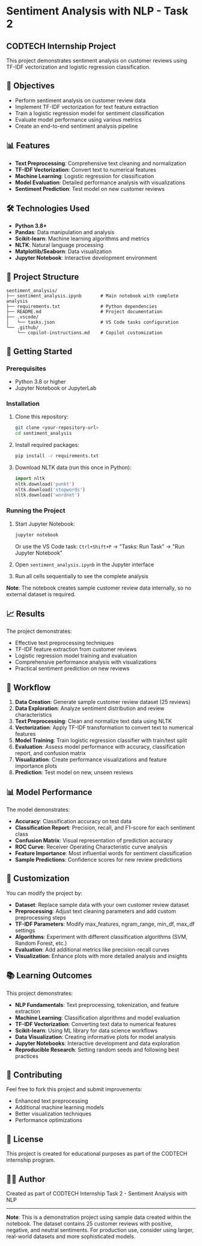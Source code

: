 # Sentiment Analysis with NLP - Task 2
## CODTECH Internship Project

This project demonstrates sentiment analysis on customer reviews using TF-IDF vectorization and logistic regression classification.

## 🎯 Objectives

- Perform sentiment analysis on customer review data
- Implement TF-IDF vectorization for text feature extraction
- Train a logistic regression model for sentiment classification
- Evaluate model performance using various metrics
- Create an end-to-end sentiment analysis pipeline

## 📊 Features

- **Text Preprocessing**: Comprehensive text cleaning and normalization
- **TF-IDF Vectorization**: Convert text to numerical features
- **Machine Learning**: Logistic regression for classification
- **Model Evaluation**: Detailed performance analysis with visualizations
- **Sentiment Prediction**: Test model on new customer reviews

## 🛠️ Technologies Used

- **Python 3.8+**
- **Pandas**: Data manipulation and analysis
- **Scikit-learn**: Machine learning algorithms and metrics
- **NLTK**: Natural language processing
- **Matplotlib/Seaborn**: Data visualization
- **Jupyter Notebook**: Interactive development environment

## 📁 Project Structure

```
sentiment_analysis/
├── sentiment_analysis.ipynb       # Main notebook with complete analysis
├── requirements.txt               # Python dependencies
├── README.md                      # Project documentation
├── .vscode/
│   └── tasks.json                 # VS Code tasks configuration
└── .github/
    └── copilot-instructions.md    # Copilot customization
```

## 🚀 Getting Started

### Prerequisites

- Python 3.8 or higher
- Jupyter Notebook or JupyterLab

### Installation

1. Clone this repository:
   ```bash
   git clone <your-repository-url>
   cd sentiment_analysis
   ```

2. Install required packages:
   ```bash
   pip install -r requirements.txt
   ```

3. Download NLTK data (run this once in Python):
   ```python
   import nltk
   nltk.download('punkt')
   nltk.download('stopwords')
   nltk.download('wordnet')
   ```

### Running the Project

1. Start Jupyter Notebook:
   ```bash
   jupyter notebook
   ```
   Or use the VS Code task: `Ctrl+Shift+P` → "Tasks: Run Task" → "Run Jupyter Notebook"

2. Open `sentiment_analysis.ipynb` in the Jupyter interface

3. Run all cells sequentially to see the complete analysis

**Note**: The notebook creates sample customer review data internally, so no external dataset is required.

## 📈 Results

The project demonstrates:
- Effective text preprocessing techniques
- TF-IDF feature extraction from customer reviews
- Logistic regression model training and evaluation
- Comprehensive performance analysis with visualizations
- Practical sentiment prediction on new reviews

## 🔄 Workflow

1. **Data Creation**: Generate sample customer review dataset (25 reviews)
2. **Data Exploration**: Analyze sentiment distribution and review characteristics
3. **Text Preprocessing**: Clean and normalize text data using NLTK
4. **Vectorization**: Apply TF-IDF transformation to convert text to numerical features
5. **Model Training**: Train logistic regression classifier with train/test split
6. **Evaluation**: Assess model performance with accuracy, classification report, and confusion matrix
7. **Visualization**: Create performance visualizations and feature importance plots
8. **Prediction**: Test model on new, unseen reviews

## 📊 Model Performance

The model demonstrates:
- **Accuracy**: Classification accuracy on test data
- **Classification Report**: Precision, recall, and F1-score for each sentiment class
- **Confusion Matrix**: Visual representation of prediction accuracy
- **ROC Curve**: Receiver Operating Characteristic curve analysis
- **Feature Importance**: Most influential words for sentiment classification
- **Sample Predictions**: Confidence scores for new review predictions

## 🔧 Customization

You can modify the project by:
- **Dataset**: Replace sample data with your own customer review dataset
- **Preprocessing**: Adjust text cleaning parameters and add custom preprocessing steps
- **TF-IDF Parameters**: Modify max_features, ngram_range, min_df, max_df settings
- **Algorithms**: Experiment with different classification algorithms (SVM, Random Forest, etc.)
- **Evaluation**: Add additional metrics like precision-recall curves
- **Visualization**: Enhance plots with more detailed analysis and insights

## 📚 Learning Outcomes

This project demonstrates:
- **NLP Fundamentals**: Text preprocessing, tokenization, and feature extraction
- **Machine Learning**: Classification algorithms and model evaluation
- **TF-IDF Vectorization**: Converting text data to numerical features
- **Scikit-learn**: Using ML library for data science workflows
- **Data Visualization**: Creating informative plots for model analysis
- **Jupyter Notebooks**: Interactive development and data exploration
- **Reproducible Research**: Setting random seeds and following best practices

## 🤝 Contributing

Feel free to fork this project and submit improvements:
- Enhanced text preprocessing
- Additional machine learning models
- Better visualization techniques
- Performance optimizations

## 📄 License

This project is created for educational purposes as part of the CODTECH internship program.

## 👨‍💻 Author

Created as part of CODTECH Internship Task 2 - Sentiment Analysis with NLP

---

**Note**: This is a demonstration project using sample data created within the notebook. The dataset contains 25 customer reviews with positive, negative, and neutral sentiments. For production use, consider using larger, real-world datasets and more sophisticated models.
